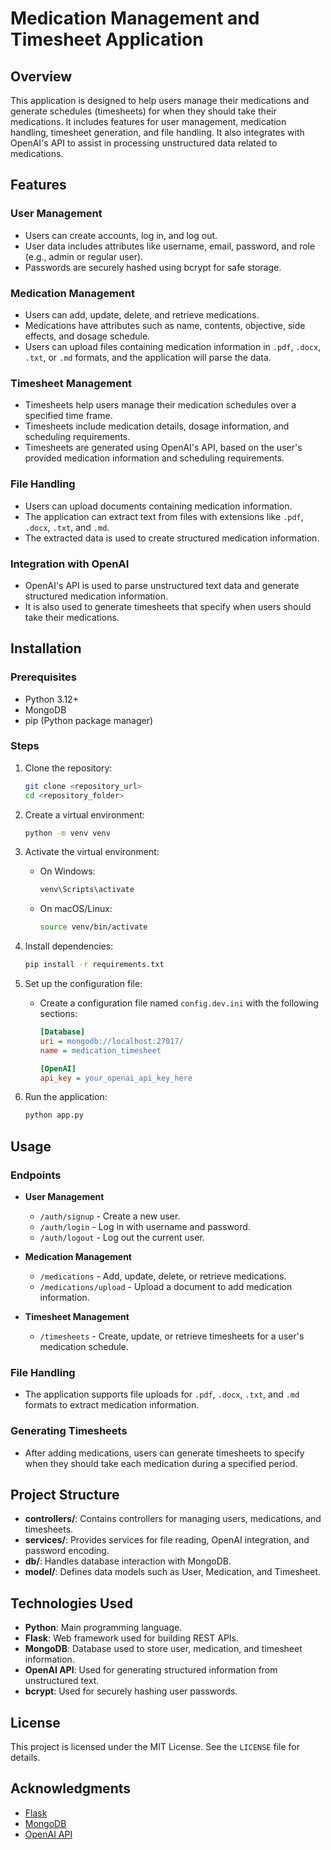 
# Medication Management and Timesheet Application

## Overview

This application is designed to help users manage their medications and generate schedules (timesheets) for when they should take their medications. It includes features for user management, medication handling, timesheet generation, and file handling. It also integrates with OpenAI's API to assist in processing unstructured data related to medications.

## Features

### User Management
- Users can create accounts, log in, and log out.
- User data includes attributes like username, email, password, and role (e.g., admin or regular user).
- Passwords are securely hashed using bcrypt for safe storage.

### Medication Management
- Users can add, update, delete, and retrieve medications.
- Medications have attributes such as name, contents, objective, side effects, and dosage schedule.
- Users can upload files containing medication information in `.pdf`, `.docx`, `.txt`, or `.md` formats, and the application will parse the data.

### Timesheet Management
- Timesheets help users manage their medication schedules over a specified time frame.
- Timesheets include medication details, dosage information, and scheduling requirements.
- Timesheets are generated using OpenAI's API, based on the user's provided medication information and scheduling requirements.

### File Handling
- Users can upload documents containing medication information.
- The application can extract text from files with extensions like `.pdf`, `.docx`, `.txt`, and `.md`.
- The extracted data is used to create structured medication information.

### Integration with OpenAI
- OpenAI's API is used to parse unstructured text data and generate structured medication information.
- It is also used to generate timesheets that specify when users should take their medications.

## Installation

### Prerequisites
- Python 3.12+
- MongoDB
- pip (Python package manager)

### Steps
1. Clone the repository:
   ```bash
   git clone <repository_url>
   cd <repository_folder>
   ```
2. Create a virtual environment:
   ```bash
   python -m venv venv
   ```
3. Activate the virtual environment:
   - On Windows:
     ```bash
     venv\Scripts\activate
     ```
   - On macOS/Linux:
     ```bash
     source venv/bin/activate
     ```
4. Install dependencies:
   ```bash
   pip install -r requirements.txt
   ```

5. Set up the configuration file:
   - Create a configuration file named `config.dev.ini` with the following sections:
     ```ini
     [Database]
     uri = mongodb://localhost:27017/
     name = medication_timesheet

     [OpenAI]
     api_key = your_openai_api_key_here
     ```

6. Run the application:
   ```bash
   python app.py
   ```

## Usage

### Endpoints
- **User Management**
  - `/auth/signup` - Create a new user.
  - `/auth/login` - Log in with username and password.
  - `/auth/logout` - Log out the current user.

- **Medication Management**
  - `/medications` - Add, update, delete, or retrieve medications.
  - `/medications/upload` - Upload a document to add medication information.

- **Timesheet Management**
  - `/timesheets` - Create, update, or retrieve timesheets for a user's medication schedule.

### File Handling
- The application supports file uploads for `.pdf`, `.docx`, `.txt`, and `.md` formats to extract medication information.

### Generating Timesheets
- After adding medications, users can generate timesheets to specify when they should take each medication during a specified period.

## Project Structure
- **controllers/**: Contains controllers for managing users, medications, and timesheets.
- **services/**: Provides services for file reading, OpenAI integration, and password encoding.
- **db/**: Handles database interaction with MongoDB.
- **model/**: Defines data models such as User, Medication, and Timesheet.

## Technologies Used
- **Python**: Main programming language.
- **Flask**: Web framework used for building REST APIs.
- **MongoDB**: Database used to store user, medication, and timesheet information.
- **OpenAI API**: Used for generating structured information from unstructured text.
- **bcrypt**: Used for securely hashing user passwords.

## License
This project is licensed under the MIT License. See the `LICENSE` file for details.

## Acknowledgments
- [Flask](https://flask.palletsprojects.com/)
- [MongoDB](https://www.mongodb.com/)
- [OpenAI API](https://openai.com/api/)
